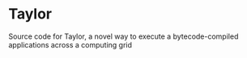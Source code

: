 # Taylor
Source code for Taylor, a novel way to execute a bytecode-compiled applications across a computing grid
